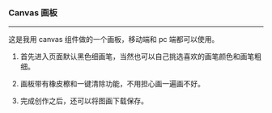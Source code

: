 ### Canvas 画板

---

这是我用 canvas 组件做的一个画板，移动端和 pc 端都可以使用。



1. 首先进入页面默认黑色细画笔，当然也可以自己挑选喜欢的画笔颜色和画笔粗细。

2. 画板带有橡皮檫和一键清除功能，不用担心画一遍画不好。

3. 完成创作之后，还可以将图画下载保存。
